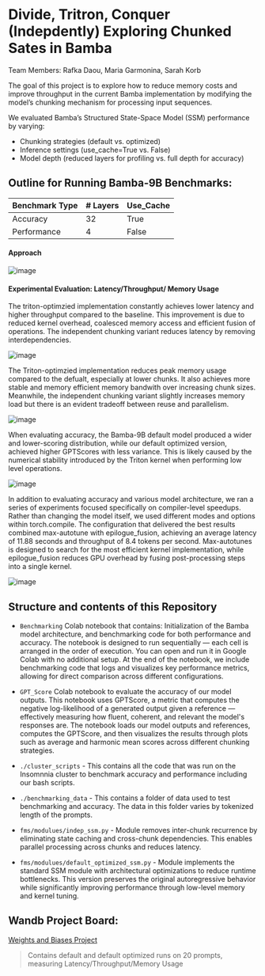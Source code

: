 # Divide, Tritron, Conquer (Indepdently) Exploring Chunked Sates in Bamba
Team Members: Rafka Daou, Maria Garmonina, Sarah Korb

The goal of this project is to explore how to reduce memory costs and improve throughput in the current Bamba implementation by modifying the model’s chunking mechanism for processing input sequences.

We evaluated Bamba’s Structured State-Space Model (SSM) performance by varying:

- Chunking strategies (default vs. optimized)
- Inference settings (use_cache=True vs. False)
- Model depth (reduced layers for profiling vs. full depth for accuracy) 

## Outline for Running Bamba-9B Benchmarks: 
| Benchmark Type | # Layers | Use_Cache |
|--------------| ---------- | ------------------ |
| Accuracy        | 32 | True |
|Performance  | 4 | False |


#### Approach
![image](https://github.com/user-attachments/assets/beedd1ca-9235-40d0-bc9a-df47f21d1cf8)

#### Experimental Evaluation: Latency/Throughput/ Memory Usage

The triton-optimzied implementation constantly achieves lower latency and higher throughput compared to the baseline. This improvement is due to reduced kernel overhead, coalesced memory access and efficient fusion of operations. The independent chunking variant reduces latency by removing interdependencies. 

![image](https://github.com/user-attachments/assets/61458f48-bb41-4afa-996f-0af9f25af8f0)

The Triton-optimzied implementation reduces peak memory usage compared to the defualt, especially at lower chunks. It also achieves more stable and memory efficient memory bandwith over increasing chunk sizes. Meanwhile, the independent chunking variant slightly increases memory load but there is an evident tradeoff between reuse and parallelism.

![image](https://github.com/user-attachments/assets/53d742bf-a1d6-4d17-8d63-6199b6a2c0c4)

When evaluating accuracy, the Bamba-9B default model produced a wider and lower-scoring distribution, while our default optimized version, achieved higher GPTScores with less variance. This is likely caused by the numerical stability introduced by the Triton kernel when performing low level operations. 

![image](https://github.com/user-attachments/assets/09e4a29e-92e4-4b2b-8f89-d8bd16433d9a)

In addition to evaluating accuracy and various model architecture, we ran a series of experiments focused specifically on compiler-level speedups. Rather than changing the model itself, we used different modes and options within torch.compile. The configuration that delivered the best results combined max-autotune with epilogue_fusion, achieving an average latency of 11.88 seconds and throughput of 8.4 tokens per second. Max-autotunes is designed to search for the most efficient kernel implementation, while epilogue_fusion reduces GPU overhead by fusing post-processing steps into a single kernel. 

![image](https://github.com/user-attachments/assets/463dde6b-bdc6-49a0-acc5-e2b8afb48161)
## Structure and contents of this Repository

* `Benchmarking` Colab notebook that contains: Initialization of the Bamba model architecture, and benchmarking code for both performance and accuracy. The notebook is designed to run sequentially — each cell is arranged in the order of execution. You can open and run it in Google Colab with no additional setup. At the end of the notebook, we include benchmarking code that logs and visualizes key performance metrics, allowing for direct comparison across different configurations.

* `GPT_Score` Colab notebook to evaluate the accuracy of our model outputs. This notebook uses GPTScore, a metric that computes the negative log-likelihood of a generated output given a reference — effectively measuring how fluent, coherent, and relevant the model's responses are. The notebook loads our model outputs and references, computes the GPTScore, and then visualizes the results through plots such as average and harmonic mean scores across different chunking strategies.

* `./cluster_scripts` -  This contains all the code that was run on the Insomnnia cluster to benchmark accuracy and performance including our bash scripts.

* `./benchmarking_data` -  This contains a folder of data used to test benchmarking and accuracy. The data in this folder varies by tokenized length of the prompts.
  
* `fms/modulues/indep_ssm.py` - Module removes inter-chunk recurrence by eliminating state caching and cross-chunk dependencies. This enables parallel processing across chunks and reduces latency.

* `fms/modulues/default_optimized_ssm.py` - Module implements the standard SSM module with architectural optimizations to reduce runtime bottlenecks. This version preserves the original autoregressive behavior while significantly improving performance through low-level memory and kernel tuning. 
  
## Wandb Project Board: 
 
[Weights and Biases Project](https://wandb.ai/sbk2176-columbia-university/bamba_benchmarking_metric/workspace?nw=nwusersbk2176)

> Contains default and default optimized runs on 20 prompts, measuring Latency/Throughput/Memory Usage
  
